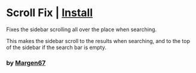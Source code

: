 # Scroll Fix | [Install](https://raw.githubusercontent.com/InfiniteCraftCommunity/userscripts/master/userscripts/ScrollFix/index.user.js)

Fixes the sidebar scrolling all over the place when searching.

This makes the sidebar scroll to the results when searching, and to the top of the sidebar if the search bar is empty.

### by [Margen67](https://github.com/Margen67)
